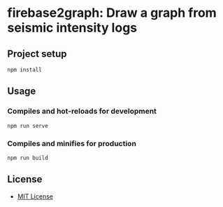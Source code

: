 # firebase2graph: Draw a graph from seismic intensity logs

## Project setup

```
npm install
```

## Usage

### Compiles and hot-reloads for development

```
npm run serve
```

### Compiles and minifies for production

```
npm run build
```

## License

- [MIT License](https://opensource.org/licenses/MIT)
